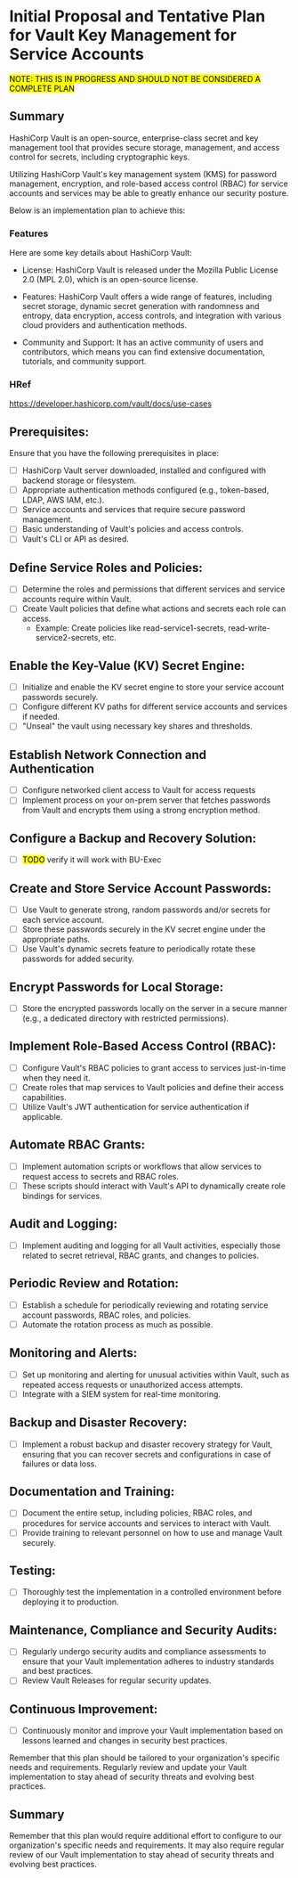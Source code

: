 # Initial Proposal and Tentative Plan for Vault Key Management for Service Accounts

<mark>NOTE: THIS IS IN PROGRESS AND SHOULD NOT BE CONSIDERED A COMPLETE PLAN</mark>

## Summary
HashiCorp Vault is an open-source, enterprise-class secret and key management tool that provides secure storage, management, and access control for secrets, including cryptographic keys.

Utilizing HashiCorp Vault's key management system (KMS) for password management, encryption, and role-based access control (RBAC) for service accounts and services may be able to greatly enhance our security posture. 

Below is an implementation plan to achieve this:

### Features

Here are some key details about HashiCorp Vault:

* License: HashiCorp Vault is released under the Mozilla Public License 2.0 (MPL 2.0), which is an open-source license.

* Features: HashiCorp Vault offers a wide range of features, including secret storage, dynamic secret generation with randomness and entropy, data encryption, access controls, and integration with various cloud providers and authentication methods.

* Community and Support: It has an active community of users and contributors, which means you can find extensive documentation, tutorials, and community support.

### HRef
https://developer.hashicorp.com/vault/docs/use-cases

## Prerequisites:

Ensure that you have the following prerequisites in place:
- [ ] HashiCorp Vault server downloaded, installed and configured with backend storage or filesystem.
- [ ] Appropriate authentication methods configured (e.g., token-based, LDAP, AWS IAM, etc.).
- [ ] Service accounts and services that require secure password management.
- [ ] Basic understanding of Vault's policies and access controls.
- [ ] Vault's CLI or API as desired.

## Define Service Roles and Policies:

- [ ] Determine the roles and permissions that different services and service accounts require within Vault.
- [ ] Create Vault policies that define what actions and secrets each role can access.
  - Example: Create policies like read-service1-secrets, read-write-service2-secrets, etc.

## Enable the Key-Value (KV) Secret Engine:

- [ ] Initialize and enable the KV secret engine to store your service account passwords securely.
- [ ] Configure different KV paths for different service accounts and services if needed.
- [ ] "Unseal" the vault using necessary key shares and thresholds.

## Establish Network Connection and Authentication

- [ ] Configure networked client access to Vault for access requests
- [ ] Implement process on your on-prem server that fetches passwords from Vault and encrypts them using a strong encryption method.

## Configure a Backup and Recovery Solution:
- [ ] <mark>TODO</mark> verify it will work with BU-Exec

## Create and Store Service Account Passwords:

- [ ] Use Vault to generate strong, random passwords and/or secrets for each service account.
- [ ] Store these passwords securely in the KV secret engine under the appropriate paths.
- [ ] Use Vault's dynamic secrets feature to periodically rotate these passwords for added security.

## Encrypt Passwords for Local Storage:
- [ ] Store the encrypted passwords locally on the server in a secure manner (e.g., a dedicated directory with restricted permissions).

## Implement Role-Based Access Control (RBAC):

- [ ] Configure Vault's RBAC policies to grant access to services just-in-time when they need it.
- [ ] Create roles that map services to Vault policies and define their access capabilities.
- [ ] Utilize Vault's JWT authentication for service authentication if applicable.

## Automate RBAC Grants:

- [ ] Implement automation scripts or workflows that allow services to request access to secrets and RBAC roles.
- [ ] These scripts should interact with Vault's API to dynamically create role bindings for services.

## Audit and Logging:

- [ ] Implement auditing and logging for all Vault activities, especially those related to secret retrieval, RBAC grants, and changes to policies.

## Periodic Review and Rotation:

- [ ] Establish a schedule for periodically reviewing and rotating service account passwords, RBAC roles, and policies.
- [ ] Automate the rotation process as much as possible.

## Monitoring and Alerts:

- [ ] Set up monitoring and alerting for unusual activities within Vault, such as repeated access requests or unauthorized access attempts.
- [ ] Integrate with a SIEM system for real-time monitoring.

## Backup and Disaster Recovery:

- [ ] Implement a robust backup and disaster recovery strategy for Vault, ensuring that you can recover secrets and configurations in case of failures or data loss.

## Documentation and Training:

- [ ] Document the entire setup, including policies, RBAC roles, and procedures for service accounts and services to interact with Vault.
- [ ] Provide training to relevant personnel on how to use and manage Vault securely.

## Testing:

- [ ] Thoroughly test the implementation in a controlled environment before deploying it to production.

## Maintenance, Compliance and Security Audits:

- [ ] Regularly undergo security audits and compliance assessments to ensure that your Vault implementation adheres to industry standards and best practices.
- [ ] Review Vault Releases for regular security updates.

## Continuous Improvement:

- [ ] Continuously monitor and improve your Vault implementation based on lessons learned and changes in security best practices.

Remember that this plan should be tailored to your organization's specific needs and requirements. Regularly review and update your Vault implementation to stay ahead of security threats and evolving best practices.

##  Summary

Remember that this plan would require additional effort to configure to our organization's specific needs and requirements. It may also require regular review of our Vault implementation to stay ahead of security threats and evolving best practices.